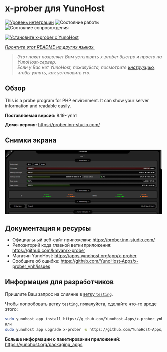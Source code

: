 <!--
Важно: этот README был автоматически сгенерирован <https://github.com/YunoHost/apps/tree/master/tools/readme_generator>
Он НЕ ДОЛЖЕН редактироваться вручную.
-->

# x-prober для YunoHost

[![Уровень интеграции](https://dash.yunohost.org/integration/x-prober.svg)](https://ci-apps.yunohost.org/ci/apps/x-prober/) ![Состояние работы](https://ci-apps.yunohost.org/ci/badges/x-prober.status.svg) ![Состояние сопровождения](https://ci-apps.yunohost.org/ci/badges/x-prober.maintain.svg)

[![Установите x-prober с YunoHost](https://install-app.yunohost.org/install-with-yunohost.svg)](https://install-app.yunohost.org/?app=x-prober)

*[Прочтите этот README на других языках.](./ALL_README.md)*

> *Этот пакет позволяет Вам установить x-prober быстро и просто на YunoHost-сервер.*  
> *Если у Вас нет YunoHost, пожалуйста, посмотрите [инструкцию](https://yunohost.org/install), чтобы узнать, как установить его.*

## Обзор

This is a probe program for PHP environment. It can show your server information and readable easily.


**Поставляемая версия:** 8.19~ynh1

**Демо-версия:** <https://prober.inn-studio.com/>

## Снимки экрана

![Снимок экрана x-prober](./doc/screenshots/screenshot.jpg)

## Документация и ресурсы

- Официальный веб-сайт приложения: <https://prober.inn-studio.com/>
- Репозиторий кода главной ветки приложения: <https://github.com/kmvan/x-prober>
- Магазин YunoHost: <https://apps.yunohost.org/app/x-prober>
- Сообщите об ошибке: <https://github.com/YunoHost-Apps/x-prober_ynh/issues>

## Информация для разработчиков

Пришлите Ваш запрос на слияние в [ветку `testing`](https://github.com/YunoHost-Apps/x-prober_ynh/tree/testing).

Чтобы попробовать ветку `testing`, пожалуйста, сделайте что-то вроде этого:

```bash
sudo yunohost app install https://github.com/YunoHost-Apps/x-prober_ynh/tree/testing --debug
или
sudo yunohost app upgrade x-prober -u https://github.com/YunoHost-Apps/x-prober_ynh/tree/testing --debug
```

**Больше информации о пакетировании приложений:** <https://yunohost.org/packaging_apps>
